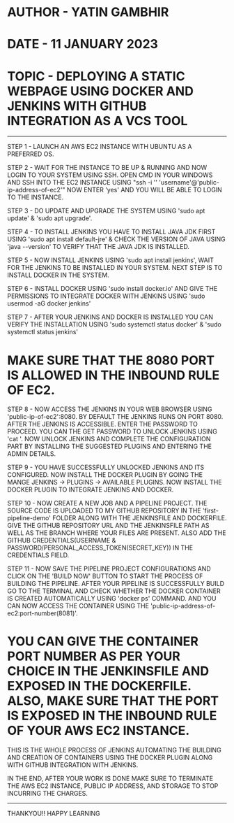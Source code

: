 # AUTHOR - YATIN GAMBHIR
# DATE - 11 JANUARY 2023
# TOPIC - DEPLOYING A STATIC WEBPAGE USING DOCKER AND JENKINS WITH GITHUB INTEGRATION AS A VCS TOOL
---------------------------------------------------------------------------------------------------------------

STEP 1 - LAUNCH AN AWS EC2 INSTANCE WITH UBUNTU AS A PREFERRED OS. 

STEP 2 - WAIT FOR THE INSTANCE TO BE UP & RUNNING AND NOW LOGIN TO YOUR SYSTEM USING SSH. OPEN CMD IN YOUR WINDOWS AND SSH INTO THE EC2 INSTANCE USING "ssh -i '<path-of-your-private-key>' 'username'@'public-ip-address-of-ec2'" NOW ENTER 'yes' AND YOU WILL BE ABLE TO LOGIN TO THE INSTANCE.

STEP 3 - DO UPDATE AND UPGRADE THE SYSTEM USING 'sudo apt update' & 'sudo apt upgrade'.

STEP 4 - TO INSTALL JENKINS YOU HAVE TO INSTALL JAVA JDK FIRST USING 'sudo apt install default-jre' & CHECK THE VERSION OF JAVA USING 'java --version' TO VERIFY THAT THE JAVA JDK IS INSTALLED.

STEP 5 - NOW INSTALL JENKINS USING 'sudo apt install jenkins', WAIT FOR THE JENKINS TO BE INSTALLED IN YOUR SYSTEM. NEXT STEP IS TO INSTALL DOCKER IN THE SYSTEM.

STEP 6 - INSTALL DOCKER USING 'sudo install docker.io' AND GIVE THE PERMISSIONS TO INTEGRATE DOCKER WITH JENKINS USING 'sudo usermod -aG docker jenkins'

STEP 7 - AFTER YOUR JENKINS AND DOCKER IS INSTALLED YOU CAN VERIFY THE INSTALLATION USING 'sudo systemctl status docker' & 'sudo systemctl status jenkins'

# MAKE SURE THAT THE 8080 PORT IS ALLOWED IN THE INBOUND RULE OF EC2.

STEP 8 - NOW ACCESS THE JENKINS IN YOUR WEB BROWSER USING 'public-ip-of-ec2':8080. BY DEFAULT THE JENKINS RUNS ON PORT 8080. AFTER THE JENKINS IS ACCESSIBLE. ENTER THE PASSWORD TO PROCEED. YOU CAN THE GET PASSWORD TO UNLOCK JENKINS USING 'cat <the-path-shown-on-your-screen>'. NOW UNLOCK JENKINS AND COMPLETE THE CONFIGURATION PART BY INSTALLING THE SUGGESTED PLUGINS AND ENTERING THE ADMIN DETAILS.

STEP 9 - YOU HAVE SUCCESSFULLY UNLOCKED JENKINS AND ITS CONFIGURED. NOW INSTALL THE DOCKER PLUGIN BY GOING THE MANGE JENKINS -> PLUGINS -> AVAILABLE PLUGINS. NOW INSTALL THE DOCKER PLUGIN TO INTEGRATE JENKINS AND DOCKER.

STEP 10 - NOW CREATE A NEW JOB AND A PIPELINE PROJECT. THE SOURCE CODE IS UPLOADED TO MY GITHUB REPOSITORY IN THE 'first-pipeline-demo' FOLDER ALONG WITH THE JENKINSFILE AND DOCKERFILE. GIVE THE GITHUB REPOSITORY URL AND THE JENKINSFILE PATH AS WELL AS THE BRANCH WHERE YOUR FILES ARE PRESENT. ALSO ADD THE GITHUB CREDENTIALS(USERNAME & PASSWORD/PERSONAL_ACCESS_TOKEN(SECRET_KEY)) IN THE CREDENTIALS FIELD.

STEP 11 - NOW SAVE THE PIPELINE PROJECT CONFIGURATIONS AND CLICK ON THE 'BUILD NOW' BUTTON TO START THE PROCESS OF BUILDING THE PIPELINE. AFTER YOUR PIPELINE IS SUCCESSFULLY BUILD GO TO THE TERMINAL AND CHECK WHETHER THE DOCKER CONTAINER IS CREATED AUTOMATICALLY USING 'docker ps' COMMAND. AND YOU CAN NOW ACCESS THE CONTAINER USING THE 'public-ip-address-of-ec2:port-number(8081)'. 

# YOU CAN GIVE THE CONTAINER PORT NUMBER AS PER YOUR CHOICE IN THE JENKINSFILE AND EXPOSED IN THE DOCKERFILE. ALSO, MAKE SURE THAT THE PORT IS EXPOSED IN THE INBOUND RULE OF YOUR AWS EC2 INSTANCE.

THIS IS THE WHOLE PROCESS OF JENKINS AUTOMATING THE BUILDING AND CREATION OF CONTAINERS USING THE DOCKER PLUGIN ALONG WITH GITHUB INTEGRATION WITH JENKINS.

IN THE END, AFTER YOUR WORK IS DONE MAKE SURE TO TERMINATE THE AWS EC2 INSTANCE, PUBLIC IP ADDRESS, AND STORAGE TO STOP INCURRING THE CHARGES.

--------------------------------------------------------------------------------------------------------------------------------------

THANKYOU!! HAPPY LEARNING



